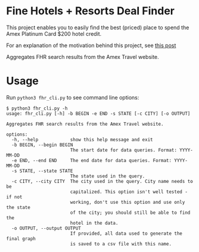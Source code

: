 # Fine Hotels + Resorts Deal Finder

This project enables you to easily find the best (priced) place to spend the Amex Platinum Card $200 hotel credit.

For an explanation of the motivation behind this project, see [this post](https://tristanwhtie.me/optimizing-amex-hotel-credit.html)

Aggregates FHR search results from the Amex Travel website.

# Usage
Run `python3 fhr_cli.py` to see command line options:

```
$ python3 fhr_cli.py -h
usage: fhr_cli.py [-h] -b BEGIN -e END -s STATE [-c CITY] [-o OUTPUT]

Aggregates FHR search results from the Amex Travel website.

options:
  -h, --help            show this help message and exit
  -b BEGIN, --begin BEGIN
                        The start date for data queries. Format: YYYY-MM-DD
  -e END, --end END     The end date for data queries. Format: YYYY-MM-DD
  -s STATE, --state STATE
                        The state used in the query.
  -c CITY, --city CITY  The city used in the query. City name needs to be
                        capitalized. This option isn't well tested - if not
                        working, don't use this option and use only the state
                        of the city; you should still be able to find the
                        hotel in the data.
  -o OUTPUT, --output OUTPUT
                        If provided, all data used to generate the final graph
                        is saved to a csv file with this name.
```
